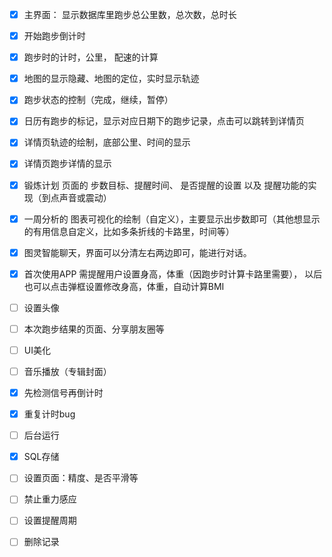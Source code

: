 - [x] 主界面： 显示数据库里跑步总公里数，总次数，总时长
- [x] 开始跑步倒计时
- [x] 跑步时的计时，公里， 配速的计算
- [x] 地图的显示隐藏、地图的定位，实时显示轨迹
- [x] 跑步状态的控制（完成，继续，暂停）
- [x] 日历有跑步的标记，显示对应日期下的跑步记录，点击可以跳转到详情页
- [x] 详情页轨迹的绘制，底部公里、时间的显示
- [x] 详情页跑步详情的显示
- [x] 锻炼计划 页面的 步数目标、提醒时间、 是否提醒的设置 以及 提醒功能的实现（到点声音或震动）
- [x] 一周分析的 图表可视化的绘制（自定义），主要显示出步数即可（其他想显示的有用信息自定义，比如多条折线的卡路里，时间等）
- [x] 图灵智能聊天，界面可以分清左右两边即可，能进行对话。
- [x] 首次使用APP 需提醒用户设置身高，体重（因跑步时计算卡路里需要）， 以后也可以点击弹框设置修改身高，体重，自动计算BMI
- [ ] 设置头像
- [ ] 本次跑步结果的页面、分享朋友圈等

- [ ] UI美化
- [ ] 音乐播放（专辑封面）
- [x] 先检测信号再倒计时
- [x] 重复计时bug
- [ ] 后台运行
- [x] SQL存储
- [ ] 设置页面：精度、是否平滑等
- [ ] 禁止重力感应
- [ ] 设置提醒周期
- [ ] 删除记录